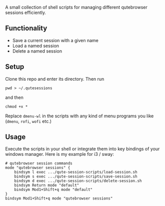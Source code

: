 
A small collection of shell scripts for managing different qutebrowser sessions efficiently.

## Functionality
- Save a current session with a given name
- Load a named session
- Delete a named session

## Setup
Clone this repo and enter its directory.
Then run
```shell
pwd > ~/.qutesessions
```
and then
```shell
chmod +x *
```
Replace `dmenu-wl` in the scripts with any kind of menu programs you like (`dmenu`, `rofi`, `wofi` etc.)

## Usage
Execute the scripts in your shell or integrate them into key bindings of your windows manager.
Here is my example for i3 / sway:
```
# qutebrowser session commands
mode "qutebrowser sessions" { 
    bindsym l exec .../qute-session-scripts/load-session.sh
    bindsym s exec .../qute-session-scripts/save-session.sh
    bindsym d exec .../qute-session-scripts/delete-session.sh
    bindsym Return mode "default"
    bindsym Mod1+Shift+q mode "default"
}
bindsym Mod1+Shift+q mode "qutebrowser sessions"
```



